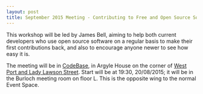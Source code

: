 ```yaml
---
layout: post
title: September 2015 Meeting - Contributing to Free and Open Source Software - James Bell
---
```


This workshop will be led by James Bell, aiming to help both current developers
who use open source software on a regular basis to make their first
contributions back, and also to encourage anyone newer to see how easy
it is.

The meeting will be in [CodeBase](http://www.thisiscodebase.com), in Argyle House on the corner of [West Port and Lady Lawson Street](https://goo.gl/maps/ZuPgH). Start will be at 19:30, 20/08/2015; it will be in the Burloch meeting room on floor L. This is the opposite wing to the normal Event Space.

